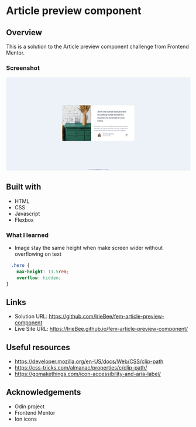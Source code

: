 # Article preview component
 
## Overview

This is a solution to the Article preview component challenge from Frontend Mentor.

### Screenshot

![screenshot](https://github.com/IrieBee/fem-article-preview-component/blob/main/images/screenshot.jpg)

## Built with

  * HTML
  * CSS
  * Javascript
  * Flexbox

### What I learned

* Image stay the same height when make screen wider without overflowing on text
```css
  .hero {
    max-height: 13.5rem;
    overflow: hidden;
}
```

## Links

* Solution URL: https://github.com/IrieBee/fem-article-preview-component
* Live Site URL: https://IrieBee.github.io/fem-article-preview-component/

## Useful resources

* https://developer.mozilla.org/en-US/docs/Web/CSS/clip-path
* https://css-tricks.com/almanac/properties/c/clip-path/
* https://gomakethings.com/icon-accessibility-and-aria-label/

## Acknowledgements

* Odin project
* Frontend Mentor
* Ion icons